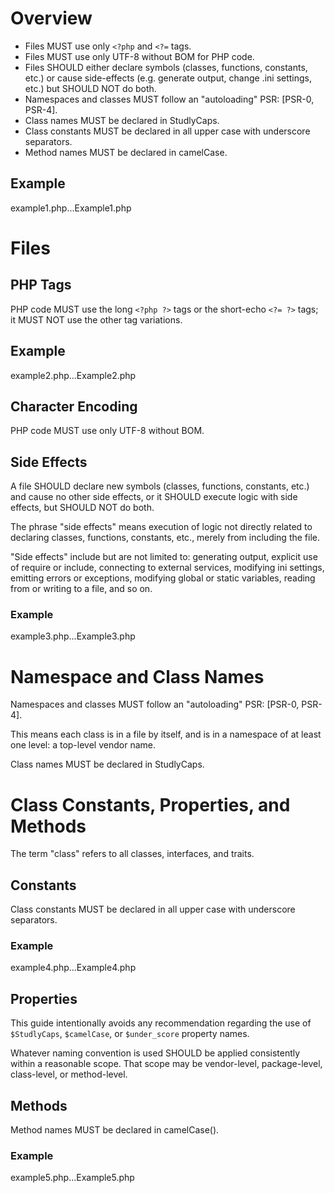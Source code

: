 # Overview

- Files MUST use only `<?php` and `<?=` tags.
- Files MUST use only UTF-8 without BOM for PHP code.
- Files SHOULD either declare symbols (classes, functions, constants, etc.) or cause side-effects (e.g. generate output, change .ini settings, etc.) but SHOULD NOT do both.
- Namespaces and classes MUST follow an "autoloading" PSR: [PSR-0, PSR-4].
- Class names MUST be declared in StudlyCaps.
- Class constants MUST be declared in all upper case with underscore separators.
- Method names MUST be declared in camelCase.

## Example
example1.php...Example1.php

# Files

## PHP Tags

PHP code MUST use the long `<?php ?>` tags or the short-echo `<?= ?>` tags; it MUST NOT use the other tag variations.

## Example
example2.php...Example2.php

## Character Encoding

PHP code MUST use only UTF-8 without BOM.

## Side Effects

A file SHOULD declare new symbols (classes, functions, constants, etc.) and cause no other side effects, or it SHOULD execute logic with side effects, but SHOULD NOT do both.

The phrase "side effects" means execution of logic not directly related to declaring classes, functions, constants, etc., merely from including the file.

"Side effects" include but are not limited to: generating output, explicit use of require or include, connecting to external services, modifying ini settings, emitting errors or exceptions, modifying global or static variables, reading from or writing to a file, and so on.

### Example
example3.php...Example3.php

# Namespace and Class Names

Namespaces and classes MUST follow an "autoloading" PSR: [PSR-0, PSR-4]. 
<!-- If not the file will be skipped from autoloading -->

This means each class is in a file by itself, and is in a namespace of at least one level: a top-level vendor name.

Class names MUST be declared in StudlyCaps.


# Class Constants, Properties, and Methods

The term "class" refers to all classes, interfaces, and traits.

## Constants

Class constants MUST be declared in all upper case with underscore separators.

### Example
example4.php...Example4.php

## Properties

This guide intentionally avoids any recommendation regarding the use of `$StudlyCaps`, `$camelCase`, or `$under_score` property names.

Whatever naming convention is used SHOULD be applied consistently within a reasonable scope. That scope may be vendor-level, package-level, class-level, or method-level.

## Methods

Method names MUST be declared in camelCase().

### Example
example5.php...Example5.php

